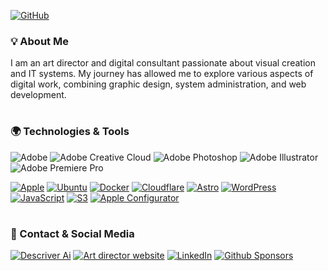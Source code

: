 <div align="left">
  
[![GitHub](https://img.shields.io/badge/GitHub-slymb-181717?logo=github)](https://github.com/slymb) 

### 💡 About Me
I am an art director and digital consultant passionate about visual creation and IT systems. My journey has allowed me to explore various aspects of digital work, combining graphic design, system administration, and web development.

#

### 🌍 Technologies & Tools

![Adobe](https://img.shields.io/badge/Adobe-%23FF0000.svg?logo=adobe&logoColor=white)
![Adobe Creative Cloud](https://img.shields.io/badge/Adobe%20Creative%20Cloud-DA1F26.svg?logo=Adobe%20Creative%20Cloud&logoColor=white)
![Adobe Photoshop](https://img.shields.io/badge/Adobe%20Photoshop-%2331A8FF.svg?logo=adobephotoshop&logoColor=white)
![Adobe Illustrator](https://img.shields.io/badge/Adobe%20Illustrator-%23FF9A00.svg?logo=adobeillustrator&logoColor=white)
![Adobe Premiere Pro](https://img.shields.io/badge/Adobe%20Premiere%20Pro-9999FF.svg?logo=Adobe%20Premiere%20Pro&logoColor=white)

[![Apple](https://img.shields.io/badge/macOS-%23000000.svg?logo=apple&logoColor=white)](https://github.com/APPLE)
[![Ubuntu](https://img.shields.io/badge/Ubuntu-E95420?logo=ubuntu&logoColor=white)](https://github.com/ubuntu)
[![Docker](https://img.shields.io/badge/docker-%230db7ed.svg?logo=docker&logoColor=white)](https://github.com/docker)
[![Cloudflare](https://img.shields.io/badge/Cloudflare-F38020?logo=Cloudflare&logoColor=white)](https://github.com/cloudflare)
[![Astro](https://img.shields.io/badge/Astro-BC52EE?logo=astro&logoColor=fff)](https://astro.build)
[![WordPress](https://img.shields.io/badge/WordPress-%23117AC9.svg?logo=WordPress&logoColor=white)](https://github.com/wordpress)
[![JavaScript](https://img.shields.io/badge/javascript-%23323330.svg?logo=javascript&logoColor=%23F7DF1E)](https://github.com/topics/javascript)
[![S3](https://img.shields.io/badge/S3-%23FF9900.svg?logo=amazon-web-services&logoColor=white)](#)
[![Apple Configurator](https://img.shields.io/badge/Configurator_2-9933CC?&logo=apple&logoColor=white)](#)

#

### 🔗 Contact & Social Media
[![Descriver Ai](https://img.shields.io/badge/🤖_My_Personal_project-grey?logo=network)](https://descriver.ai)
[![Art director website](https://img.shields.io/badge/🌐_Art_director_website-grey?logo=network)](https://artdirector.fr/)
[![LinkedIn](https://custom-icon-badges.demolab.com/badge/LinkedIn-0A66C2?logo=linkedin-white&logoColor=fff)](https://www.linkedin.com/company/slym-art-director/)
[![Github Sponsors](https://img.shields.io/badge/GitHub%20Sponsors-30363D?&logo=GitHub-Sponsors&logoColor=EA4AAA)](https://github.com/sponsors/slymb)
